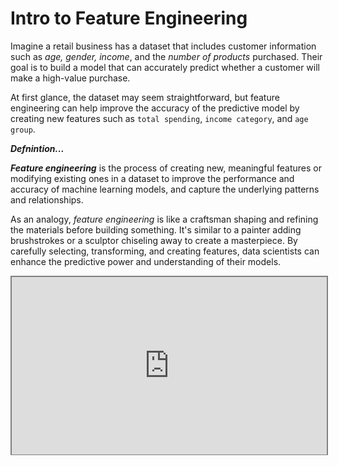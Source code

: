 # Intro to Feature Engineering
Imagine a retail business has a dataset that includes customer information such as _age, gender, income_, and the _number of products_ purchased. Their goal is to build a model that can accurately predict whether a customer will make a high-value purchase.

At first glance, the dataset may seem straightforward, but feature engineering can help improve the accuracy of the predictive model by creating new features such as `total spending`, `income category`, and `age group`.

<aside>

**_Defnintion..._**

**_Feature engineering_** is the process of creating new, meaningful features or modifying existing ones in a dataset to improve the performance and accuracy of machine learning models, and capture the underlying patterns and relationships.

</aside>

As an analogy, _feature engineering_ is like a craftsman shaping and refining the materials before building something. It's similar to a painter adding brushstrokes or a sculptor chiseling away to create a masterpiece. By carefully selecting, transforming, and creating features, data scientists can enhance the predictive power and understanding of their models.

<div style="position: relative; padding-bottom: 56.25%; height: 0;"><iframe src="https://www.youtube.com/embed/N9fDIAflCMY" title="Web Scrapping Intro" frameborder="0" allow="accelerometer; autoplay; clipboard-write; encrypted-media; gyroscope; picture-in-picture" allowfullscreen style="position: absolute; top: 0; left: 0; width: 100%; height: 100%; border: 2px solid grey;"></iframe></div>


<!-- 
This information is not inherently meaningful, but you add up the number of years by doing some quick mental math and find out the person is 22 years old (which is above the legal drinking age). What happened there? You took a piece of information ("09/12/1998") and transformed it to become another variable (age) to solve the question you had ("Is this person allowed to drink?"). -->
